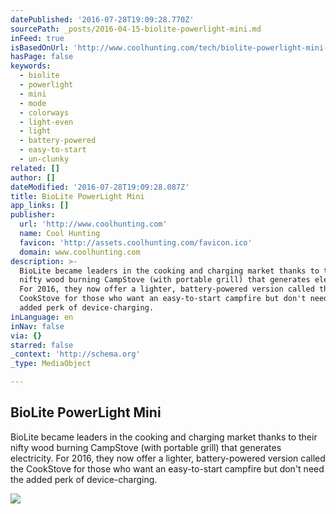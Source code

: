 ```yaml
---
datePublished: '2016-07-28T19:09:28.770Z'
sourcePath: _posts/2016-04-15-biolite-powerlight-mini.md
inFeed: true
isBasedOnUrl: 'http://www.coolhunting.com/tech/biolite-powerlight-mini-portable-utility-light'
hasPage: false
keywords:
  - biolite
  - powerlight
  - mini
  - mode
  - colorways
  - light-even
  - light
  - battery-powered
  - easy-to-start
  - un-clunky
related: []
author: []
dateModified: '2016-07-28T19:09:28.087Z'
title: BioLite PowerLight Mini
app_links: []
publisher:
  url: 'http://www.coolhunting.com'
  name: Cool Hunting
  favicon: 'http://assets.coolhunting.com/favicon.ico'
  domain: www.coolhunting.com
description: >-
  BioLite became leaders in the cooking and charging market thanks to their
  nifty wood burning CampStove (with portable grill) that generates electricity.
  For 2016, they now offer a lighter, battery-powered version called the
  CookStove for those who want an easy-to-start campfire but don't need the
  added perk of device-charging.
inLanguage: en
inNav: false
via: {}
starred: false
_context: 'http://schema.org'
_type: MediaObject

---
```

<article style=""><h1>BioLite PowerLight Mini</h1><p>BioLite became leaders in the cooking and charging market thanks to their nifty wood burning CampStove (with portable grill) that generates electricity. For 2016, they now offer a lighter, battery-powered version called the CookStove for those who want an easy-to-start campfire but don't need the added perk of device-charging.</p><img src="http://assets.coolhunting.com/coolhunting/2016/04/13/large_biolite_mini_02.jpg" /></article>